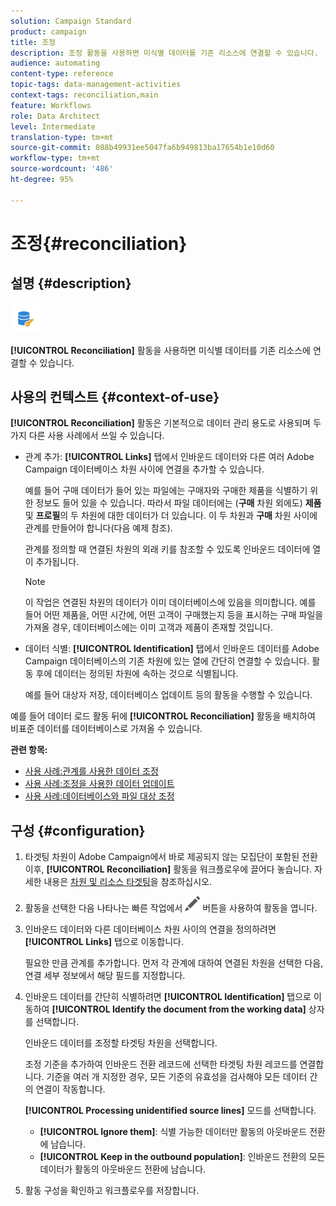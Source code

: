 ```yaml
---
solution: Campaign Standard
product: campaign
title: 조정
description: 조정 활동을 사용하면 미식별 데이터를 기존 리소스에 연결할 수 있습니다.
audience: automating
content-type: reference
topic-tags: data-management-activities
context-tags: reconciliation,main
feature: Workflows
role: Data Architect
level: Intermediate
translation-type: tm+mt
source-git-commit: 088b49931ee5047fa6b949813ba17654b1e10d60
workflow-type: tm+mt
source-wordcount: '486'
ht-degree: 95%

---
```



# 조정{#reconciliation}

## 설명 {#description}

![](assets/reconciliation.png)

**[!UICONTROL Reconciliation]** 활동을 사용하면 미식별 데이터를 기존 리소스에 연결할 수 있습니다.

## 사용의 컨텍스트 {#context-of-use}

**[!UICONTROL Reconciliation]** 활동은 기본적으로 데이터 관리 용도로 사용되며 두 가지 다른 사용 사례에서 쓰일 수 있습니다.

* 관계 추가: **[!UICONTROL Links]** 탭에서 인바운드 데이터와 다른 여러 Adobe Campaign 데이터베이스 차원 사이에 연결을 추가할 수 있습니다.

   예를 들어 구매 데이터가 들어 있는 파일에는 구매자와 구매한 제품을 식별하기 위한 정보도 들어 있을 수 있습니다. 따라서 파일 데이터에는 (**구매** 차원 외에도) **제품** 및 **프로필**&#x200B;의 두 차원에 대한 데이터가 더 있습니다. 이 두 차원과 **구매** 차원 사이에 관계를 만들어야 합니다(다음 예제 참조).

   관계를 정의할 때 연결된 차원의 외래 키를 참조할 수 있도록 인바운드 데이터에 열이 추가됩니다.

   >[!NOTE]
   >
   >이 작업은 연결된 차원의 데이터가 이미 데이터베이스에 있음을 의미합니다. 예를 들어 어떤 제품을, 어떤 시간에, 어떤 고객이 구매했는지 등을 표시하는 구매 파일을 가져올 경우, 데이터베이스에는 이미 고객과 제품이 존재할 것입니다.

* 데이터 식별: **[!UICONTROL Identification]** 탭에서 인바운드 데이터를 Adobe Campaign 데이터베이스의 기존 차원에 있는 열에 간단히 연결할 수 있습니다. 활동 후에 데이터는 정의된 차원에 속하는 것으로 식별됩니다.

   예를 들어 대상자 저장, 데이터베이스 업데이트 등의 활동을 수행할 수 있습니다.

예를 들어 데이터 로드 활동 뒤에 **[!UICONTROL Reconciliation]** 활동을 배치하여 비표준 데이터를 데이터베이스로 가져올 수 있습니다.

**관련 항목:**

* [사용 사례:관계를 사용한 데이터 조정](../../automating/using/reconciliation-using-relations.md)
* [사용 사례:조정을 사용한 데이터 업데이트](../../automating/using/data-update-reconciliation.md)
* [사용 사례:데이터베이스와 파일 대상 조정](../../automating/using/reconcile-file-audience-with-database.md)

## 구성 {#configuration}

1. 타겟팅 차원이 Adobe Campaign에서 바로 제공되지 않는 모집단이 포함된 전환 이후, **[!UICONTROL Reconciliation]** 활동을 워크플로우에 끌어다 놓습니다. 자세한 내용은 [차원 및 리소스 타겟팅](../../automating/using/query.md#targeting-dimensions-and-resources)을 참조하십시오.
1. 활동을 선택한 다음 나타나는 빠른 작업에서 ![](assets/edit_darkgrey-24px.png) 버튼을 사용하여 활동을 엽니다.
1. 인바운드 데이터와 다른 데이터베이스 차원 사이의 연결을 정의하려면 **[!UICONTROL Links]** 탭으로 이동합니다.

   필요한 만큼 관계를 추가합니다. 먼저 각 관계에 대하여 연결된 차원을 선택한 다음, 연결 세부 정보에서 해당 필드를 지정합니다.

1. 인바운드 데이터를 간단히 식별하려면 **[!UICONTROL Identification]** 탭으로 이동하여 **[!UICONTROL Identify the document from the working data]** 상자를 선택합니다.

   인바운드 데이터를 조정할 타겟팅 차원을 선택합니다.

   조정 기준을 추가하여 인바운드 전환 레코드에 선택한 타겟팅 차원 레코드를 연결합니다. 기준을 여러 개 지정한 경우, 모든 기준의 유효성을 검사해야 모든 데이터 간의 연결이 작동합니다.

   **[!UICONTROL Processing unidentified source lines]** 모드를 선택합니다.

   * **[!UICONTROL Ignore them]**: 식별 가능한 데이터만 활동의 아웃바운드 전환에 남습니다.
   * **[!UICONTROL Keep in the outbound population]**: 인바운드 전환의 모든 데이터가 활동의 아웃바운드 전환에 남습니다.

1. 활동 구성을 확인하고 워크플로우를 저장합니다.

